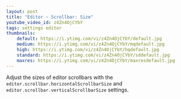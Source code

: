 ```yaml
---
layout: post
title: "Editor › Scrollbar: Size"
youtube_video_id: z4Zn4OjCYbY
tags: settings editor
thumbnails:
    default: https://i.ytimg.com/vi/z4Zn4OjCYbY/default.jpg
    medium: https://i.ytimg.com/vi/z4Zn4OjCYbY/mqdefault.jpg
    high: https://i.ytimg.com/vi/z4Zn4OjCYbY/hqdefault.jpg
    standard: https://i.ytimg.com/vi/z4Zn4OjCYbY/sddefault.jpg
    maxres: https://i.ytimg.com/vi/z4Zn4OjCYbY/maxresdefault.jpg
---
```


Adjust the sizes of editor scrollbars with the `editor.scrollbar.horizontalScrollbarSize` and `editor.scrollbar.verticalScrollbarSize` settings.
